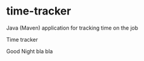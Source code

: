 # time-tracker
Java (Maven) application for tracking time on the job

Time tracker

Good Night bla bla
